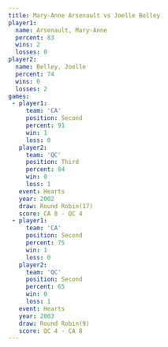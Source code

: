 ```yaml
---
title: Mary-Anne Arsenault vs Joelle Belley
player1:                    
  name: Arsenault, Mary-Anne
  percent: 83               
  wins: 2                   
  losses: 0                 
player2:                    
  name: Belley, Joelle      
  percent: 74               
  wins: 0                   
  losses: 2                 
games:
 - player1:          
     team: 'CA'      
     position: Second
     percent: 91     
     win: 1          
     loss: 0         
   player2:         
     team: 'QC'     
     position: Third
     percent: 84    
     win: 0         
     loss: 1        
   event: Hearts        
   year: 2002           
   draw: Round Robin(17)
   score: CA 8 - QC 4   
 - player1:          
     team: 'CA'      
     position: Second
     percent: 75     
     win: 1          
     loss: 0         
   player2:          
     team: 'QC'      
     position: Second
     percent: 65     
     win: 0          
     loss: 1         
   event: Hearts       
   year: 2003          
   draw: Round Robin(9)
   score: QC 4 - CA 8  
---
```

